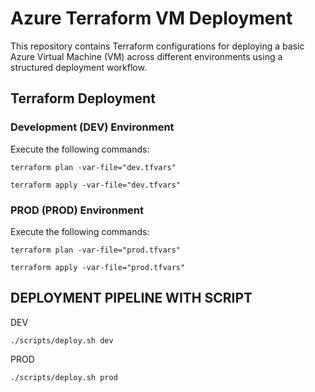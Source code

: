 
# Azure Terraform VM Deployment

This repository contains Terraform configurations for deploying a basic Azure Virtual Machine (VM) across different environments using a structured deployment workflow.

## Terraform Deployment

### Development (DEV) Environment

Execute the following commands:

    terraform plan -var-file="dev.tfvars" 

    terraform apply -var-file="dev.tfvars"

### PROD (PROD) Environment

Execute the following commands:

    terraform plan -var-file="prod.tfvars" 

    terraform apply -var-file="prod.tfvars"

## DEPLOYMENT PIPELINE WITH SCRIPT

  DEV
  
    ./scripts/deploy.sh dev
  
  PROD
  
    ./scripts/deploy.sh prod

